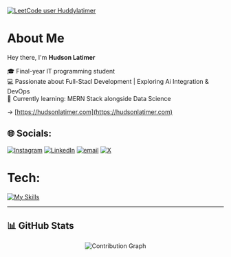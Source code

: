 <div align="left">
  
[![LeetCode user Huddylatimer](https://img.shields.io/badge/dynamic/json?style=flat&labelColor=black&color=white&label=Solved&query=solvedOverTotal&url=https%3A%2F%2Fleetcode-badge.vercel.app%2Fapi%2Fusers%2FTirthDhandhukia&logo=leetcode&logoColor=white)](https://leetcode.com/Huddylatimer)
</div>

#  About Me

Hey there, I'm **Hudson Latimer**

🎓 Final-year IT programming student  
💻 Passionate about Full-Stacl Development | Exploring Ai Integration & DevOps  
🌱 Currently learning: MERN Stack alongside Data Science

→ [https://hudsonlatimer.com](https://hudsonlatimer.com)


## 🌐 Socials:
[![Instagram](https://skillicons.dev/icons?i=instagram)](https://instagram.com/HuddyLatimer) [![LinkedIn](https://skillicons.dev/icons?i=linkedin)](https://www.linkedin.com/in/hudson-latimer-585277343/a) [![email](https://skillicons.dev/icons?i=gmail)](mailto:hudsonlatimer4@gmail.com) [![X](https://skillicons.dev/icons?i=X)](https://X.com/HuddyGLatimer)

# Tech:
[![My Skills](https://skillicons.dev/icons?i=ts,js,html,css,python,cpp,react,redux,bootstrap,aws,express,git,github,vercel,postman,tailwind,docker,kubernetes,discord,n8n)](https://skillicons.dev)


---
## 📊 GitHub Stats

<div align="center">


![Contribution Graph](https://github-readme-activity-graph.vercel.app/graph?username=huddylatimer&theme=high-contrast&hide_border=true&bg_color=000000&color=ffffff&line=ffffff&point=ffffff)

</div>



